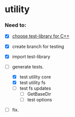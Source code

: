 # utility

### Need to:
- [x] [choose test-library for C++](docs/testing)
- [x] create branch for testing
- [x] import test-library
- [ ] generate tests.
    - [x] test utility core
    - [x] test utility fs
    - [ ] test fs updates
        - [ ] GetBaseDir
        - [ ] test options
- [ ] fix.

